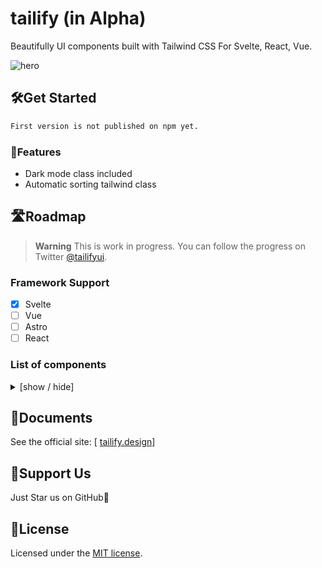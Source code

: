 # tailify (in Alpha)
Beautifully UI components built with Tailwind CSS For Svelte, React, Vue.

![hero](https://m1r.ai/9/xm6g2.png)

## 🛠️Get Started

```bash
First version is not published on npm yet.
```

### 👀Features

- Dark mode class included
- Automatic sorting tailwind class

## 🛣Roadmap

> **Warning**
> This is work in progress. You can follow the progress on Twitter [@tailifyui](https://twitter.com/tailifyui).

### Framework Support
  - [x] Svelte
  - [ ] Vue
  - [ ] Astro
  - [ ] React
### List of components
<details>
<summary>
  [show / hide]
</summary>

- Actions
  - [x] Button
  - [ ] Context Menu
  - [x] Dropdown Menu
  - [ ] Popover

- Data display
  - [ ] Accordion
  - [x] Avatar
  - [x] Badge
  - [ ] Code
  - [ ] Collapsible
  - [ ] Hover Card
  - [ ] Timeline

- Data input
  - [ ] Checkbox
  - [ ] DatePicker
  - [ ] Input
  - [ ] Radio
  - [ ] Rating
  - [ ] Select
  - [ ] Slider
  - [ ] Switch
  - [ ] Textarea
  - [ ] TimePicker
  - [ ] Toast
  - [ ] Upload

- Feedback
  - [ ] Alert Dialog
  - [ ] Dialog
  - [ ] Progress
  - [ ] Skeleton
  - [ ] Spin
 
- Layout
  - [ ] Aspect Ratio

- Navigation
  - [ ] Breadcrumbs
  - [ ] Pagination
  - [ ] Steps
  - [ ] Tab

- Mockup
  - [ ] Browser
  - [ ] Code


</details>


## 📒Documents

See the official site: [ [tailify.design](https://tailify.design/)]

## 🎁Support Us

Just Star us on GitHub🙌

## 🎫License

Licensed under the [MIT license](https://github.com/PieKit/tailify/blob/main/LICENSE.md).
